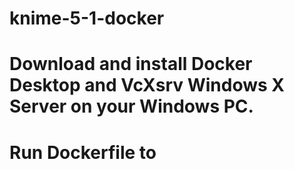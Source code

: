 # knime-5-1-docker

# Download and install Docker Desktop and VcXsrv Windows X Server on your Windows PC.

# Run Dockerfile to 
